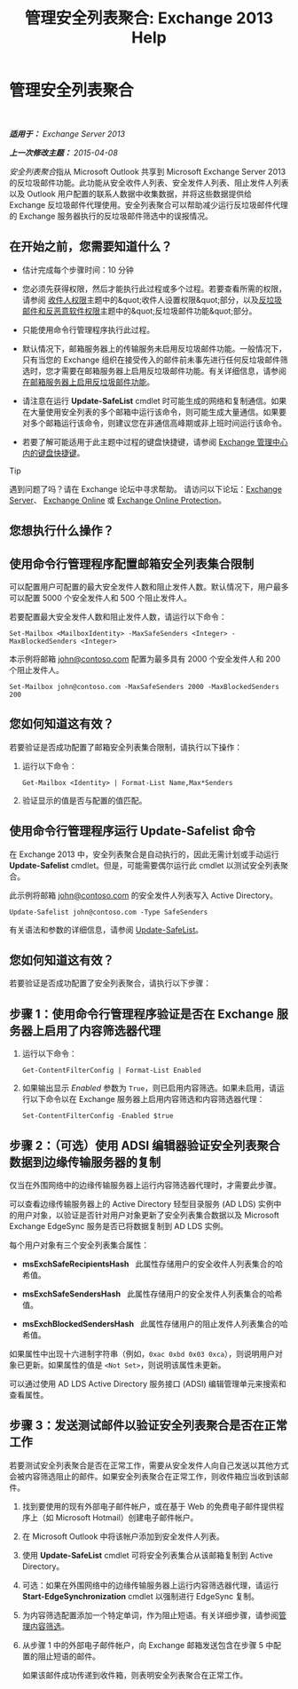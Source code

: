 ﻿---
title: '管理安全列表聚合: Exchange 2013 Help'
TOCTitle: 管理安全列表聚合
ms:assetid: 5ac17168-f411-4cb7-ae98-ebefb865b210
ms:mtpsurl: https://technet.microsoft.com/zh-cn/library/Aa998280(v=EXCHG.150)
ms:contentKeyID: 50490635
ms.date: 05/21/2018
mtps_version: v=EXCHG.150
ms.translationtype: MT
---

# 管理安全列表聚合

 

_**适用于：** Exchange Server 2013_

_**上一次修改主题：** 2015-04-08_

*安全列表聚合*指从 Microsoft Outlook 共享到 Microsoft Exchange Server 2013 的反垃圾邮件功能。此功能从安全收件人列表、安全发件人列表、阻止发件人列表以及 Outlook 用户配置的联系人数据中收集数据，并将这些数据提供给 Exchange 反垃圾邮件代理使用。安全列表聚合可以帮助减少运行反垃圾邮件代理的 Exchange 服务器执行的反垃圾邮件筛选中的误报情况。

## 在开始之前，您需要知道什么？

  - 估计完成每个步骤时间：10 分钟

  - 您必须先获得权限，然后才能执行此过程或多个过程。若要查看所需的权限，请参阅 [收件人权限](recipients-permissions-exchange-2013-help.md)主题中的\&quot;收件人设置权限\&quot;部分，以及[反垃圾邮件和反恶意软件权限](anti-spam-and-anti-malware-permissions-exchange-2013-help.md)主题中的\&quot;反垃圾邮件功能\&quot;部分。

  - 只能使用命令行管理程序执行此过程。

  - 默认情况下，邮箱服务器上的传输服务未启用反垃圾邮件功能。一般情况下，只有当您的 Exchange 组织在接受传入的邮件前未事先进行任何反垃圾邮件筛选时，您才需要在邮箱服务器上启用反垃圾邮件功能。有关详细信息，请参阅[在邮箱服务器上启用反垃圾邮件功能](enable-anti-spam-functionality-on-mailbox-servers-exchange-2013-help.md)。

  - 请注意在运行 **Update-SafeList** cmdlet 时可能生成的网络和复制通信。如果在大量使用安全列表的多个邮箱中运行该命令，则可能生成大量通信。如果要对多个邮箱运行该命令，则建议您在非通信高峰期或非上班时间运行该命令。

  - 若要了解可能适用于此主题中过程的键盘快捷键，请参阅 [Exchange 管理中心内的键盘快捷键](keyboard-shortcuts-in-the-exchange-admin-center-exchange-online-protection-help.md)。

> [!TIP]  
> 遇到问题了吗？请在 Exchange 论坛中寻求帮助。 请访问以下论坛：<a href="https://go.microsoft.com/fwlink/p/?linkid=60612">Exchange Server</a>、 <a href="https://go.microsoft.com/fwlink/p/?linkid=267542">Exchange Online</a> 或 <a href="https://go.microsoft.com/fwlink/p/?linkid=285351">Exchange Online Protection</a>。


## 您想执行什么操作？

## 使用命令行管理程序配置邮箱安全列表集合限制

可以配置用户可配置的最大安全发件人数和阻止发件人数。默认情况下，用户最多可以配置 5000 个安全发件人和 500 个阻止发件人。

若要配置最大安全发件人数和阻止发件人数，请运行以下命令：

    Set-Mailbox <MailboxIdentity> -MaxSafeSenders <Integer> -MaxBlockedSenders <Integer>

本示例将邮箱 john@contoso.com 配置为最多具有 2000 个安全发件人和 200 个阻止发件人。

    Set-Mailbox john@contoso.com -MaxSafeSenders 2000 -MaxBlockedSenders 200

## 您如何知道这有效？

若要验证是否成功配置了邮箱安全列表集合限制，请执行以下操作：

1.  运行以下命令：
    
        Get-Mailbox <Identity> | Format-List Name,Max*Senders

2.  验证显示的值是否与配置的值匹配。

## 使用命令行管理程序运行 Update-Safelist 命令

在 Exchange 2013 中，安全列表聚合是自动执行的，因此无需计划或手动运行 **Update-Safelist** cmdlet。但是，可能需要偶尔运行此 cmdlet 以测试安全列表聚合。

此示例将邮箱 john@contoso.com 的安全发件人列表写入 Active Directory。

    Update-Safelist john@contoso.com -Type SafeSenders

有关语法和参数的详细信息，请参阅 [Update-SafeList](https://technet.microsoft.com/zh-cn/library/bb125034\(v=exchg.150\))。

## 您如何知道这有效？

若要验证是否成功配置了安全列表聚合，请执行以下步骤：

## 步骤 1：使用命令行管理程序验证是否在 Exchange 服务器上启用了内容筛选器代理

1.  运行以下命令：
    
        Get-ContentFilterConfig | Format-List Enabled

2.  如果输出显示 *Enabled* 参数为 `True`，则已启用内容筛选。如果未启用，请运行以下命令以在 Exchange 服务器上启用内容筛选和内容筛选器代理：
    
        Set-ContentFilterConfig -Enabled $true

## 步骤 2：（可选）使用 ADSI 编辑器验证安全列表聚合数据到边缘传输服务器的复制

仅当在外围网络中的边缘传输服务器上运行内容筛选器代理时，才需要此步骤。

可以查看边缘传输服务器上的 Active Directory 轻型目录服务 (AD LDS) 实例中的用户对象，以验证是否针对用户对象更新了安全列表集合数据以及 Microsoft Exchange EdgeSync 服务是否已将数据复制到 AD LDS 实例。

每个用户对象有三个安全列表集合属性：

  - **msExchSafeRecipientsHash**   此属性存储用户的安全收件人列表集合的哈希值。

  - **msExchSafeSendersHash**   此属性存储用户的安全发件人列表集合的哈希值。

  - **msExchBlockedSendersHash**   此属性存储用户的阻止发件人列表集合的哈希值。

如果属性中出现十六进制字符串（例如，`0xac 0xbd 0x03 0xca`），则说明用户对象已更新。如果属性的值是 `<Not Set>`，则说明该属性未更新。

可以通过使用 AD LDS Active Directory 服务接口 (ADSI) 编辑管理单元来搜索和查看属性。

## 步骤 3：发送测试邮件以验证安全列表聚合是否在正常工作

若要测试安全列表聚合是否在正常工作，需要从安全发件人向自己发送以其他方式会被内容筛选阻止的邮件。如果安全列表聚合在正常工作，则收件箱应当收到该邮件。

1.  找到要使用的现有外部电子邮件帐户，或在基于 Web 的免费电子邮件提供程序上（如 Microsoft Hotmail）创建电子邮件帐户。

2.  在 Microsoft Outlook 中将该帐户添加到安全发件人列表。

3.  使用 **Update-SafeList** cmdlet 可将安全列表集合从该邮箱复制到 Active Directory。

4.  可选：如果在外围网络中的边缘传输服务器上运行内容筛选器代理，请运行 **Start-EdgeSynchronization** cmdlet 以强制进行 EdgeSync 复制。

5.  为内容筛选配置添加一个特定单词，作为阻止短语。有关详细步骤，请参阅[管理内容筛选](manage-content-filtering-exchange-2013-help.md)。

6.  从步骤 1 中的外部电子邮件帐户，向 Exchange 邮箱发送包含在步骤 5 中配置的阻止短语的邮件。
    
    如果该邮件成功传递到收件箱，则表明安全列表聚合在正常工作。

